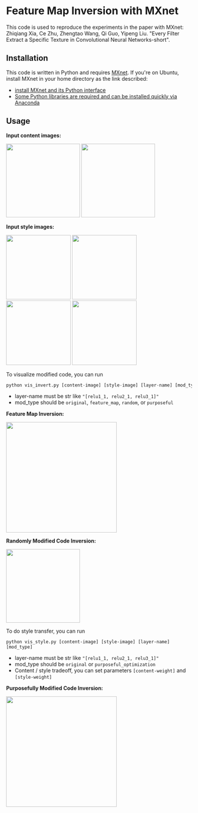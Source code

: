 # Feature Map Inversion with MXnet

This code is used to reproduce the experiments in the paper with MXnet:
Zhiqiang Xia, Ce Zhu, Zhengtao Wang, Qi Guo, Yipeng Liu. "Every Filter Extract a Specific Texture in Convolutional Neural Networks-short".

## Installation
This code is written in Python and requires [MXnet](https://github.com/dmlc/mxnet). If you're on Ubuntu, install MXnet in your home directory as the link described:
* [install MXnet and its Python interface](http://mxnet.readthedocs.io/en/latest/how_to/build.html)
* [Some Python libraries are required and can be installed quickly via Anaconda](https://www.continuum.io/downloads)

## Usage
**Input content images:**

<img src="https://github.com/xzqjack/FeatureMapInversion/blob/master/input/the golden gate bridge.jpg" height="200px">
<img src="https://github.com/xzqjack/FeatureMapInversion/blob/master/input/the tubingen.jpg" height="200px">

**Input style images:**

<img src="https://github.com/xzqjack/FeatureMapInversion/blob/master/input/the frida kahlo.jpg" height="175px">
<img src="https://github.com/xzqjack/FeatureMapInversion/blob/master/input/the seated nude.jpg" height="175px">
<img src="https://github.com/xzqjack/FeatureMapInversion/blob/master/input/the starry night.png" height="175px">
<img src="https://github.com/xzqjack/FeatureMapInversion/blob/master/input/the scream.jpg" height="175px">

To visualize modified code, you can run
```python
python vis_invert.py [content-image] [style-image] [layer-name] [mod_type]
```
* layer-name must be str like `"[relu1_1, relu2_1, relu3_1]"`
* mod_type should be `original`, `feature_map`, `random`, or `purposeful`

**Feature Map Inversion:**

<img src="https://github.com/xzqjack/FeatureMapInversion/blob/master/output/feature map of the golden gate.png" height="300px">

**Randomly Modified Code Inversion:**

<img src="https://github.com/xzqjack/FeatureMapInversion/blob/master/output/random.png" height="200px">

To do style transfer, you can run
```
python vis_style.py [content-image] [style-image] [layer-name] [mod_type]
```
* layer-name must be str like `"[relu1_1, relu2_1, relu3_1]"`
* mod_type should be `original` or `purposeful_optimization`
* Content / style tradeoff, you can set parameters `[content-weight]` and `[style-weight]`

**Purposefully Modified Code Inversion:**

<img src="https://github.com/xzqjack/FeatureMapInversion/blob/master/output/style_transfer3.png" height="300px">
